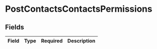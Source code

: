 # PostContactsContactsPermissions


## Fields

| Field       | Type        | Required    | Description |
| ----------- | ----------- | ----------- | ----------- |